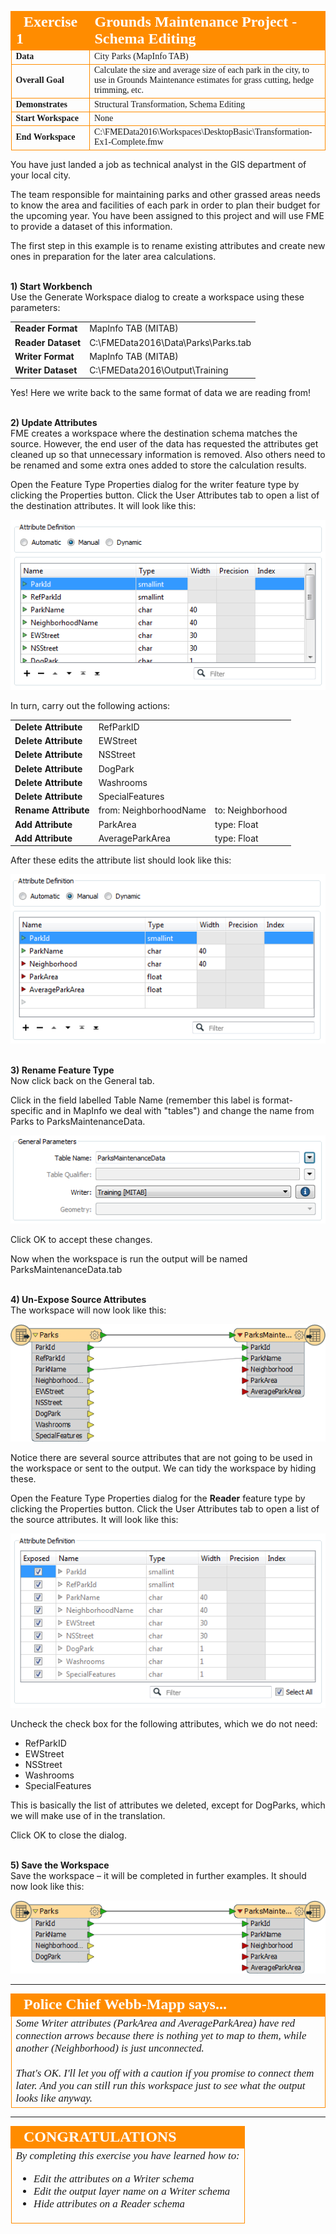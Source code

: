 <!--Exercise Section-->
<!--NB: In GitBook world we don't give a number to exercises-->

<table style="border-spacing: 0px;border-collapse: collapse;font-family:serif">
<tr>
<td width=25% style="vertical-align:middle;background-color:darkorange;border: 2px solid darkorange">
<i class="fa fa-cogs fa-lg fa-pull-left fa-fw" style="color:white;padding-right: 12px;vertical-align:text-top"></i>
<span style="color:white;font-size:x-large;font-weight: bold">Exercise 1</span>
</td>
<td style="border: 2px solid darkorange;background-color:darkorange;color:white">
<span style="color:white;font-size:x-large;font-weight: bold">Grounds Maintenance Project - Schema Editing</span>
</td>
</tr>

<tr>
<td style="border: 1px solid darkorange; font-weight: bold">Data</td>
<td style="border: 1px solid darkorange">City Parks (MapInfo TAB)</td>
</tr>

<tr>
<td style="border: 1px solid darkorange; font-weight: bold">Overall Goal</td>
<td style="border: 1px solid darkorange">Calculate the size and average size of each park in the city, to use in Grounds Maintenance estimates for grass cutting, hedge trimming, etc.</td>
</tr>

<tr>
<td style="border: 1px solid darkorange; font-weight: bold">Demonstrates</td>
<td style="border: 1px solid darkorange">Structural Transformation, Schema Editing</td>
</tr>

<tr>
<td style="border: 1px solid darkorange; font-weight: bold">Start Workspace</td>
<td style="border: 1px solid darkorange">None</td>
</tr>

<tr>
<td style="border: 1px solid darkorange; font-weight: bold">End Workspace</td>
<td style="border: 1px solid darkorange">C:\FMEData2016\Workspaces\DesktopBasic\Transformation-Ex1-Complete.fmw</td>
</tr>

</table>


You have just landed a job as technical analyst in the GIS department of your local city.

The team responsible for maintaining parks and other grassed areas needs to know the area and facilities of each park in order to plan their budget for the upcoming year. You have been assigned to this project and will use FME to provide a dataset of this information.

The first step in this example is to rename existing attributes and create new ones in preparation for the later area calculations.


<br>**1) Start Workbench**
<br>Use the Generate Workspace dialog to create a workspace using these parameters:

<table style="border: 0px">

<tr>
<td style="font-weight: bold">Reader Format</td>
<td style="">MapInfo TAB (MITAB)</td>
</tr>

<tr>
<td style="font-weight: bold">Reader Dataset</td>
<td style="">C:\FMEData2016\Data\Parks\Parks.tab</td>
</tr>

<tr>
<td style="font-weight: bold">Writer Format</td>
<td style="">MapInfo TAB (MITAB)</td>
</tr>

<tr>
<td style="font-weight: bold">Writer Dataset</td>
<td style="">C:\FMEData2016\Output\Training</td>
</tr>

</table>

Yes! Here we write back to the same format of data we are reading from!


<br>**2) Update Attributes**
<br>FME creates a workspace where the destination schema matches the source. However, the end user of the data has requested the attributes get cleaned up so that unnecessary information is removed. Also others need to be renamed and some extra ones added to store the calculation results.

Open the Feature Type Properties dialog for the writer feature type by clicking the Properties button. Click the User Attributes tab to open a list of the destination attributes. It will look like this:

![](./Images/Img2.36.Ex1.WriterAttributeSchema.png)

In turn, carry out the following actions:

<table style="border: 0px">

<tr>
<td style="font-weight: bold">Delete Attribute</td>
<td style="">RefParkID</td>
</tr>

<tr>
<td style="font-weight: bold">Delete Attribute</td>
<td style="">EWStreet</td>
</tr>

<tr>
<td style="font-weight: bold">Delete Attribute</td>
<td style="">NSStreet</td>
</tr>

<tr>
<td style="font-weight: bold">Delete Attribute</td>
<td style="">DogPark</td>
</tr>

<tr>
<td style="font-weight: bold">Delete Attribute</td>
<td style="">Washrooms</td>
</tr>

<tr>
<td style="font-weight: bold">Delete Attribute</td>
<td style="">SpecialFeatures</td>
</tr>

<tr>
<td style="font-weight: bold">Rename Attribute</td>
<td style="">from: NeighborhoodName</td>
<td style="">to: Neighborhood</td>
</tr>

<tr>
<td style="font-weight: bold">Add Attribute</td>
<td style="">ParkArea</td>
<td style="">type: Float</td>
</tr>

<tr>
<td style="font-weight: bold">Add Attribute</td>
<td style="">AverageParkArea</td>
<td style="">type: Float</td>
</tr>

</table>


After these edits the attribute list should look like this:

![](./Images/Img2.37.Ex1.WriterAttributeSchemaEdited.png)


<br>**3) Rename Feature Type**
<br>Now click back on the General tab.

Click in the field labelled Table Name (remember this label is format-specific and in MapInfo we deal with "tables") and change the name from Parks to ParksMaintenanceData.

![](./Images/Img2.38.Ex1.WriterGeneralSchemaEdited.png)

Click OK to accept these changes.

Now when the workspace is run the output will be named ParksMaintenanceData.tab 


<br>**4) Un-Expose Source Attributes**
<br>The workspace will now look like this:

![](./Images/Img2.39.Ex1.EditedSchemaOnCanvas.png)

Notice there are several source attributes that are not going to be used in the workspace or sent to the output. We can tidy the workspace by hiding these.

Open the Feature Type Properties dialog for the **Reader** feature type by clicking the Properties button. Click the User Attributes tab to open a list of the source attributes. It will look like this:

![](./Images/Img2.40.Ex1.ReaderAttrSchema.png)

Uncheck the check box for the following attributes, which we do not need:

- RefParkID
- EWStreet
- NSStreet
- Washrooms
- SpecialFeatures

This is basically the list of attributes we deleted, except for DogParks, which we will make use of in the translation.

Click OK to close the dialog.


<br>**5) Save the Workspace**
<br>Save the workspace – it will be completed in further examples. It should now look like this:

![](./Images/Img2.41.Ex1.EditedSchemaOnCanvas.png)


---
<!--Person X Says Section-->

<table style="border-spacing: 0px">
<tr>
<td style="vertical-align:middle;background-color:darkorange;border: 2px solid darkorange">
<i class="fa fa-quote-left fa-lg fa-pull-left fa-fw" style="color:white;padding-right: 12px;vertical-align:text-top"></i>
<span style="color:white;font-size:x-large;font-weight: bold;font-family:serif">Police Chief Webb-Mapp says...</span>
</td>
</tr>

<tr>
<td style="border: 1px solid darkorange">
<span style="font-family:serif; font-style:italic; font-size:larger">
Some Writer attributes (ParkArea and AverageParkArea) have red connection arrows because there is nothing yet to map to them, while another (Neighborhood) is just unconnected. 
<br><br>That's OK. I'll let you off with a caution if you promise to connect them later. And you can still run this workspace just to see what the output looks like anyway.
</span>
</td>
</tr>
</table>

---

<!--Exercise Congratulations Section--> 

<table style="border-spacing: 0px">
<tr>
<td style="vertical-align:middle;background-color:darkorange;border: 2px solid darkorange">
<i class="fa fa-thumbs-o-up fa-lg fa-pull-left fa-fw" style="color:white;padding-right: 12px;vertical-align:text-top"></i>
<span style="color:white;font-size:x-large;font-weight: bold;font-family:serif">CONGRATULATIONS</span>
</td>
</tr>

<tr>
<td style="border: 1px solid darkorange">
<span style="font-family:serif; font-style:italic; font-size:larger">
By completing this exercise you have learned how to:
<br>
<ul><li>Edit the attributes on a Writer schema</li>
<li>Edit the output layer name on a Writer schema</li>
<li>Hide attributes on a Reader schema</li></ul>
</span>
</td>
</tr>
</table>



